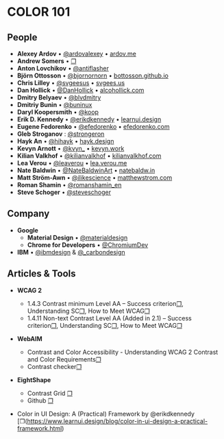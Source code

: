 # COLOR 101

## People

- **Alexey Ardov** • [@ardovalexey](https://twitter.com/ardovalexey) • [ardov.me](https://ardov.me/)
- **Andrew Somers** • [❐](https://www.linkedin.com/in/andrew-m-somers/)
- **Anton Lovchikov** • [@antiflasher](https://twitter.com/antiflasher)
- **Björn Ottosson** • [@bjornornorn](https://twitter.com/bjornornorn) • [bottosson.github.io](https://bottosson.github.io/)
- **Chris Lilley** • [@svgeesus](https://twitter.com/svgeesus) • [svgees.us](https://svgees.us/)
- **Dan Hollick** • [@DanHollick](https://twitter.com/DanHollick) • [alcohollick.com](https://alcohollick.com/)
- **Dmitry Belyaev** • [@blvdmitry](https://twitter.com/blvdmitry)
- **Dmitriy Bunin** • [@buninux](https://twitter.com/buninux)
- **Daryl Koopersmith** • [@koop](https://twitter.com/koop)
- **Erik D. Kennedy** • [@erikdkennedy](https://twitter.com/erikdkennedy) • [learnui.design](https://www.learnui.design/)
- **Eugene Fedorenko** • [@efedorenko](https://twitter.com/efedorenko) • [efedorenko.com](https://efedorenko.com/)
- **Gleb Stroganov** : [@strongeron](https://twitter.com/strongeron)
- **Hayk An** • [@hihayk](https://twitter.com/hihayk) • [hayk.design](https://hayk.design/)
- **Kevyn Arnott** • [@kvyn_](https://twitter.com/kvyn_) • [kevyn.work](https://kevyn.work/)
- **Kilian Valkhof** • [@kilianvalkhof](https://twitter.com/kilianvalkhof) • [kilianvalkhof.com](kilianvalkhof.com)
- **Lea Verou** • [@leaverou](https://twitter.com/leaverou) • [lea.verou.me](https://lea.verou.me/)
- **Nate Baldwin** • [@NateBaldwinArt](https://twitter.com/NateBaldwinArt) • [natebaldw.in](https://natebaldw.in/)
- **Matt Ström-Awn** • [@ilikescience](https://twitter.com/ilikescience) • [matthewstrom.com](https://matthewstrom.com/)
- **Roman Shamin** • [@romanshamin_en](https://twitter.com/romanshamin_en)
- **Steve Schoger** • [@steveschoger](https://twitter.com/steveschoger) 

## Company

- **Google**
	- **Material Design** • [@materialdesign](https://twitter.com/@materialdesign)
	- **Chrome for Developers** • [@ChromiumDev](https://twitter.com/@ChromiumDev)
- **IBM** • [@ibmdesign](https://twitter.com/@ibmdesign) & [@_carbondesign](https://twitter.com/@_carbondesign)

## Articles & Tools

- **WCAG 2**
	- 1.4.3 Contrast minimum Level AA – Success criterion[❐](https://www.w3.org/TR/WCAG/#contrast-minimum), Understanding SC[❐](https://www.w3.org/WAI/WCAG22/Understanding/contrast-minimum.html), How to Meet WCAG[❐](https://www.w3.org/WAI/WCAG22/quickref/?showtechniques=143#contrast-minimum)
	- 1.4.11 Non-text Contrast Level AA (Added in 2.1) – Success criterion[❐](https://www.w3.org/TR/WCAG/#non-text-contrast), Understanding SC[❐](https://www.w3.org/WAI/WCAG22/Understanding/non-text-contrast.html), How to Meet WCAG[❐](https://www.w3.org/WAI/WCAG22/quickref/?showtechniques=143,1411#non-text-contrast)

- **WebAIM**
	- Contrast and Color Accessibility - Understanding WCAG 2 Contrast and Color Requirements[❐](https://webaim.org/articles/contrast/)
	- Contrast checker[❐](https://webaim.org/resources/contrastchecker/)

- **EightShape**
	- Contrast Grid [❐](https://contrast-grid.eightshapes.com)
	- Github [❐](https://github.com/EightShapes/contrast-grid)

- Color in UI Design: A (Practical) Framework by @erikdkennedy [❐(https://www.learnui.design/blog/color-in-ui-design-a-practical-framework.html)